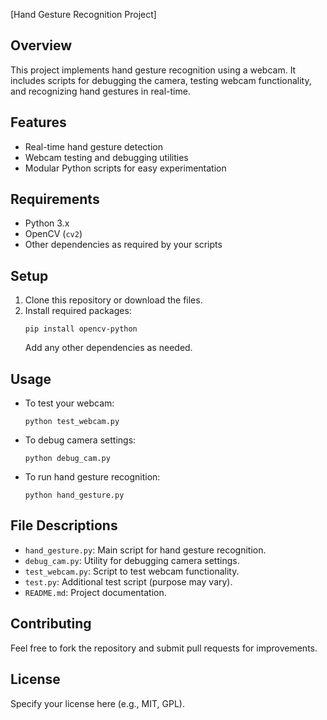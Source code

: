[Hand Gesture Recognition Project]

## Overview
This project implements hand gesture recognition using a webcam. It includes scripts for debugging the camera, testing webcam functionality, and recognizing hand gestures in real-time.

## Features
- Real-time hand gesture detection
- Webcam testing and debugging utilities
- Modular Python scripts for easy experimentation

## Requirements
- Python 3.x
- OpenCV (`cv2`)
- Other dependencies as required by your scripts

## Setup

1. Clone this repository or download the files.
2. Install required packages:
	 ```
	 pip install opencv-python
	 ```
	 Add any other dependencies as needed.

## Usage

- To test your webcam:
	```
	python test_webcam.py
	```
- To debug camera settings:
	```
	python debug_cam.py
	```
- To run hand gesture recognition:
	```
	python hand_gesture.py
	```

## File Descriptions

- `hand_gesture.py`: Main script for hand gesture recognition.
- `debug_cam.py`: Utility for debugging camera settings.
- `test_webcam.py`: Script to test webcam functionality.
- `test.py`: Additional test script (purpose may vary).
- `README.md`: Project documentation.

## Contributing
Feel free to fork the repository and submit pull requests for improvements.

## License
Specify your license here (e.g., MIT, GPL).
